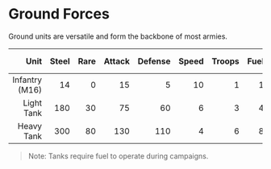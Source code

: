 # Ground Forces

Ground units are versatile and form the backbone of most armies.

| Unit | Steel | Rare | Attack | Defense | Speed | Troops | Fuel | Cost (Gold) |
|------:|------:|-----:|------:|-------:|-----:|------:|----:|-----------:|
| Infantry (M16) | 14 | 0 | 15 | 5 | 10 | 1 | 1 | 100 |
| Light Tank | 180 | 30 | 75 | 60 | 6 | 3 | 4 | 1500 |
| Heavy Tank | 300 | 80 | 130 | 110 | 4 | 6 | 8 | 5000 |

> Note: Tanks require fuel to operate during campaigns.
